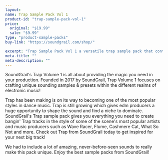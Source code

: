 ```yaml
---
layout:
name: Trap Sample Pack Vol 1
product-id: "trap-sample-pack-vol-1"
price:
  original: "$19.99"
  sale: "$9.99"
type: "product-sample-packs"
buy-link: "https://soundgrail.com/shop/"

excerpt: "Trap Sample Pack Vol 1 a versatile trap sample pack that contains everything you need to create top notch trap music."
meta-title: ""
meta-description: ""
---
```

SoundGrail's Trap Volume 1 is all about providing the magic you need in your production. Founded in 2017 by SoundGrail, Trap Volume 1 focuses on crafting unique sounding samples & presets within the different realms of electronic music!

Trap has been making is on its way to becoming one of the most popular styles in dance music. Trap is still growing which gives edm producers a huge opportunity to shape the sound and find a niche to dominate. SoundGrail's Trap sample pack gives you everything you need to create bangin' Trap tracks in the style of some of the scene's most popular artists and music producers such as Wave Racer, Flume, Cashmere Cat, What So Not and more. Check out Trap from SoundGrail today to get inspired for your next big track!

We had to include a lot of amazing, never-before-seen sounds to really make this pack unique. Enjoy the best sample packs from SoundGrail!
